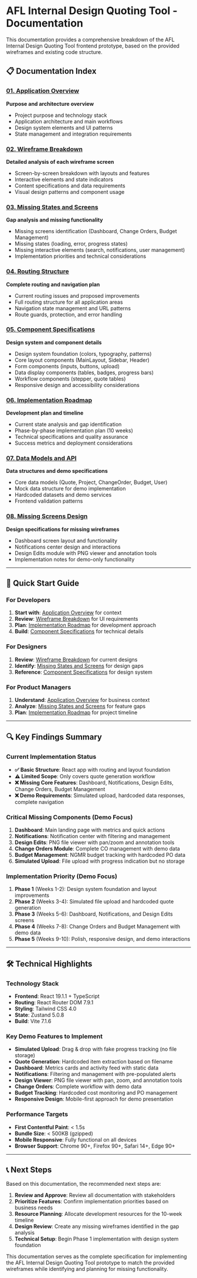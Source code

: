 # AFL Internal Design Quoting Tool - Documentation

This documentation provides a comprehensive breakdown of the AFL Internal Design Quoting Tool frontend prototype, based on the provided wireframes and existing code structure.

## 📋 Documentation Index

### [01. Application Overview](./01-application-overview.md)
**Purpose and architecture overview**
- Project purpose and technology stack
- Application architecture and main workflows
- Design system elements and UI patterns
- State management and integration requirements

### [02. Wireframe Breakdown](./02-wireframe-breakdown.md)  
**Detailed analysis of each wireframe screen**
- Screen-by-screen breakdown with layouts and features
- Interactive elements and state indicators
- Content specifications and data requirements
- Visual design patterns and component usage

### [03. Missing States and Screens](./03-missing-states-and-screens.md)
**Gap analysis and missing functionality**
- Missing screens identification (Dashboard, Change Orders, Budget Management)
- Missing states (loading, error, progress states)
- Missing interactive elements (search, notifications, user management)
- Implementation priorities and technical considerations

### [04. Routing Structure](./04-routing-structure.md)
**Complete routing and navigation plan**
- Current routing issues and proposed improvements
- Full routing structure for all application areas
- Navigation state management and URL patterns
- Route guards, protection, and error handling

### [05. Component Specifications](./05-component-specifications.md)
**Design system and component details**
- Design system foundation (colors, typography, patterns)
- Core layout components (MainLayout, Sidebar, Header)
- Form components (inputs, buttons, upload)
- Data display components (tables, badges, progress bars)
- Workflow components (stepper, quote tables)
- Responsive design and accessibility considerations

### [06. Implementation Roadmap](./06-implementation-roadmap.md)
**Development plan and timeline**
- Current state analysis and gap identification
- Phase-by-phase implementation plan (10 weeks)
- Technical specifications and quality assurance
- Success metrics and deployment considerations

### [07. Data Models and API](./07-data-models-and-api.md)
**Data structures and demo specifications**
- Core data models (Quote, Project, ChangeOrder, Budget, User)
- Mock data structure for demo implementation
- Hardcoded datasets and demo services
- Frontend validation patterns

### [08. Missing Screens Design](./08-missing-screens-design.md)
**Design specifications for missing wireframes**
- Dashboard screen layout and functionality
- Notifications center design and interactions
- Design Edits module with PNG viewer and annotation tools
- Implementation notes for demo-only functionality

---

## 🎯 Quick Start Guide

### For Developers
1. **Start with**: [Application Overview](./01-application-overview.md) for context
2. **Review**: [Wireframe Breakdown](./02-wireframe-breakdown.md) for UI requirements  
3. **Plan**: [Implementation Roadmap](./06-implementation-roadmap.md) for development approach
4. **Build**: [Component Specifications](./05-component-specifications.md) for technical details

### For Designers
1. **Review**: [Wireframe Breakdown](./02-wireframe-breakdown.md) for current designs
2. **Identify**: [Missing States and Screens](./03-missing-states-and-screens.md) for design gaps
3. **Reference**: [Component Specifications](./05-component-specifications.md) for design system

### For Product Managers
1. **Understand**: [Application Overview](./01-application-overview.md) for business context
2. **Analyze**: [Missing States and Screens](./03-missing-states-and-screens.md) for feature gaps
3. **Plan**: [Implementation Roadmap](./06-implementation-roadmap.md) for project timeline

---

## 🔍 Key Findings Summary

### Current Implementation Status
- **✅ Basic Structure**: React app with routing and layout foundation
- **⚠️ Limited Scope**: Only covers quote generation workflow
- **❌ Missing Core Features**: Dashboard, Notifications, Design Edits, Change Orders, Budget Management
- **❌ Demo Requirements**: Simulated upload, hardcoded data responses, complete navigation

### Critical Missing Components (Demo Focus)
1. **Dashboard**: Main landing page with metrics and quick actions
2. **Notifications**: Notification center with filtering and management
3. **Design Edits**: PNG file viewer with pan/zoom and annotation tools
4. **Change Orders Module**: Complete CO management with demo data
5. **Budget Management**: NGMR budget tracking with hardcoded PO data
6. **Simulated Upload**: File upload with progress indication but no storage

### Implementation Priority (Demo Focus)
1. **Phase 1** (Weeks 1-2): Design system foundation and layout improvements
2. **Phase 2** (Weeks 3-4): Simulated file upload and hardcoded quote generation
3. **Phase 3** (Weeks 5-6): Dashboard, Notifications, and Design Edits screens
4. **Phase 4** (Weeks 7-8): Change Orders and Budget Management with demo data
5. **Phase 5** (Weeks 9-10): Polish, responsive design, and demo interactions

---

## 🛠️ Technical Highlights

### Technology Stack
- **Frontend**: React 19.1.1 + TypeScript
- **Routing**: React Router DOM 7.9.1  
- **Styling**: Tailwind CSS 4.0
- **State**: Zustand 5.0.8
- **Build**: Vite 7.1.6

### Key Demo Features to Implement
- **Simulated Upload**: Drag & drop with fake progress tracking (no file storage)
- **Quote Generation**: Hardcoded item extraction based on filename
- **Dashboard**: Metrics cards and activity feed with static data
- **Notifications**: Filtering and management with pre-populated alerts
- **Design Viewer**: PNG file viewer with pan, zoom, and annotation tools
- **Change Orders**: Complete workflow with demo data
- **Budget Tracking**: Hardcoded cost monitoring and PO management
- **Responsive Design**: Mobile-first approach for demo presentation

### Performance Targets
- **First Contentful Paint**: < 1.5s
- **Bundle Size**: < 500KB (gzipped)
- **Mobile Responsive**: Fully functional on all devices
- **Browser Support**: Chrome 90+, Firefox 90+, Safari 14+, Edge 90+

---

## 📞 Next Steps

Based on this documentation, the recommended next steps are:

1. **Review and Approve**: Review all documentation with stakeholders
2. **Prioritize Features**: Confirm implementation priorities based on business needs
3. **Resource Planning**: Allocate development resources for the 10-week timeline
4. **Design Review**: Create any missing wireframes identified in the gap analysis
5. **Technical Setup**: Begin Phase 1 implementation with design system foundation

This documentation serves as the complete specification for implementing the AFL Internal Design Quoting Tool prototype to match the provided wireframes while identifying and planning for missing functionality.
